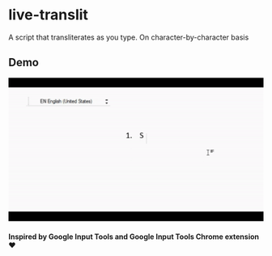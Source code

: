 # live-translit
A script that transliterates as you type. On character-by-character basis
## Demo
![Demo](live-translit-demo.gif)
#### Inspired by Google Input Tools and Google Input Tools Chrome extension ❤


